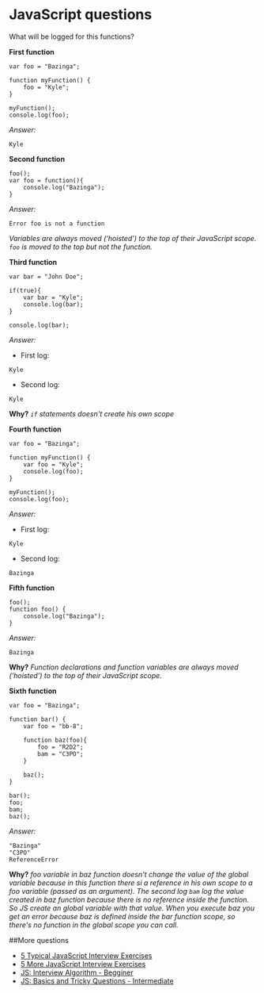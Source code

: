 JavaScript questions
====================

What will be logged for this functions?

**First function**

```
var foo = "Bazinga";

function myFunction() {
	foo = "Kyle";
}

myFunction();
console.log(foo);
```

*Answer:*

```
Kyle
```

**Second function**
```
foo();
var foo = function(){
	console.log("Bazinga");
}
```

*Answer:*

```
Error foo is not a function
```
_Variables are always moved (‘hoisted’) to the top of their JavaScript scope. ```foo``` is moved to the top but not the function._

**Third function**
```
var bar = "John Doe";

if(true){
	var bar = "Kyle";
	console.log(bar);
}

console.log(bar);

```

*Answer:*

* First log:
```
Kyle
```

* Second log:
```
Kyle
```
**Why?**
_```if``` statements doesn't create his own scope_

**Fourth function**
```
var foo = "Bazinga";

function myFunction() {
	var foo = "Kyle";
	console.log(foo);
}

myFunction();
console.log(foo);

```

*Answer:*

* First log:
```
Kyle
```

* Second log:
```
Bazinga
```

**Fifth function**
```
foo();
function foo() {
	console.log("Bazinga");
}
```
*Answer:*

```
Bazinga
```

**Why?**
_Function declarations and function variables are always moved (‘hoisted’) to the top of their JavaScript scope._

**Sixth function**
```
var foo = "Bazinga";

function bar() {
	var foo = "bb-8";

	function baz(foo){
		foo = "R2D2";
		bam = "C3PO";
	}

	baz();
}

bar();
foo;
bam;
baz();
```
*Answer:*

```
"Bazinga"
"C3PO"
ReferenceError
```

**Why?**
_foo variable in baz function doesn't change the value of the global variable because in this function there si a reference in his own scope to a foo variable (passed as an argument). The second log ```bam``` log the value created in baz function because there is no reference inside the function. So JS create an global variable with that value. When you execute baz you get an error because baz is defined inside the bar function scope, so there's no function in the global scope you can call._

##More questions

* [5 Typical JavaScript Interview Exercises](http://www.sitepoint.com/5-typical-javascript-interview-exercises/)
* [5 More JavaScript Interview Exercises](http://www.sitepoint.com/5-javascript-interview-exercises/)
* [JS: Interview Algorithm - Begginer](http://thatjsdude.com/interview/js1.html)
* [JS: Basics and Tricky Questions - Intermediate](http://thatjsdude.com/interview/js2.html)